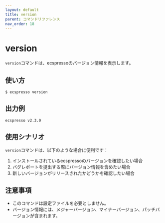```yaml
---
layout: default
title: version
parent: コマンドリファレンス
nav_order: 18
---
```


# version

`version`コマンドは、ecspressoのバージョン情報を表示します。

## 使い方

```console
$ ecspresso version
```

## 出力例

```
ecspresso v2.3.0
```

## 使用シナリオ

`version`コマンドは、以下のような場合に便利です：

1. インストールされているecspressoのバージョンを確認したい場合
2. バグレポートを提出する際にバージョン情報を含めたい場合
3. 新しいバージョンがリリースされたかどうかを確認したい場合

## 注意事項

- このコマンドは設定ファイルを必要としません。
- バージョン情報には、メジャーバージョン、マイナーバージョン、パッチバージョンが含まれます。
